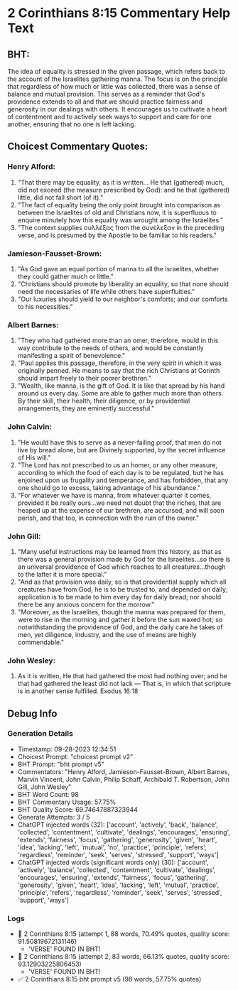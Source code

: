 # 2 Corinthians 8:15 Commentary Help Text

## BHT:
The idea of equality is stressed in the given passage, which refers back to the account of the Israelites gathering manna. The focus is on the principle that regardless of how much or little was collected, there was a sense of balance and mutual provision. This serves as a reminder that God's providence extends to all and that we should practice fairness and generosity in our dealings with others. It encourages us to cultivate a heart of contentment and to actively seek ways to support and care for one another, ensuring that no one is left lacking.

## Choicest Commentary Quotes:
### Henry Alford:
1. "That there may be equality, as it is written... He that (gathered) much, did not exceed (the measure prescribed by God): and he that (gathered) little, did not fall short (of it)."
2. "The fact of equality being the only point brought into comparison as between the Israelites of old and Christians now, it is superfluous to enquire minutely how this equality was wrought among the Israelites."
3. "The context supplies συλλέξας from the συνέλεξαν in the preceding verse, and is presumed by the Apostle to be familiar to his readers."

### Jamieson-Fausset-Brown:
1. "As God gave an equal portion of manna to all the Israelites, whether they could gather much or little."
2. "Christians should promote by liberality an equality, so that none should need the necessaries of life while others have superfluities."
3. "Our luxuries should yield to our neighbor's comforts; and our comforts to his necessities."

### Albert Barnes:
1. "They who had gathered more than an omer, therefore, would in this way contribute to the needs of others, and would be constantly manifesting a spirit of benevolence."
2. "Paul applies this passage, therefore, in the very spirit in which it was originally penned. He means to say that the rich Christians at Corinth should impart freely to their poorer brethren."
3. "Wealth, like manna, is the gift of God. It is like that spread by his hand around us every day. Some are able to gather much more than others. By their skill, their health, their diligence, or by providential arrangements, they are eminently successful."

### John Calvin:
1. "He would have this to serve as a never-failing proof, that men do not live by bread alone, but are Divinely supported, by the secret influence of His will."
2. "The Lord has not prescribed to us an homer, or any other measure, according to which the food of each day is to be regulated, but he has enjoined upon us frugality and temperance, and has forbidden, that any one should go to excess, taking advantage of his abundance."
3. "For whatever we have is manna, from whatever quarter it comes, provided it be really ours...we need not doubt that the riches, that are heaped up at the expense of our brethren, are accursed, and will soon perish, and that too, in connection with the ruin of the owner."

### John Gill:
1. "Many useful instructions may be learned from this history, as that as there was a general provision made by God for the Israelites...so there is an universal providence of God which reaches to all creatures...though to the latter it is more special." 
2. "And as that provision was daily, so is that providential supply which all creatures have from God; he is to be trusted to, and depended on daily; application is to be made to him every day for daily bread; nor should there be any anxious concern for the morrow."
3. "Moreover, as the Israelites, though the manna was prepared for them, were to rise in the morning and gather it before the sun waxed hot; so notwithstanding the providence of God, and the daily care he takes of men, yet diligence, industry, and the use of means are highly commendable."

### John Wesley:
1. As it is written, He that had gathered the most had nothing over; and he that had gathered the least did not lack — That is, in which that scripture is in another sense fulfilled. Exodus 16:18


## Debug Info
### Generation Details
- Timestamp: 09-28-2023 12:34:51
- Choicest Prompt: "choicest prompt v2"
- BHT Prompt: "bht prompt v5"
- Commentators: "Henry Alford, Jamieson-Fausset-Brown, Albert Barnes, Marvin Vincent, John Calvin, Philip Schaff, Archibald T. Robertson, John Gill, John Wesley"
- BHT Word Count: 98
- BHT Commentary Usage: 57.75%
- BHT Quality Score: 69.74647887323944
- Generate Attempts: 3 / 5
- ChatGPT injected words (32):
	['account', 'actively', 'back', 'balance', 'collected', 'contentment', 'cultivate', 'dealings', 'encourages', 'ensuring', 'extends', 'fairness', 'focus', 'gathering', 'generosity', 'given', 'heart', 'idea', 'lacking', 'left', 'mutual', 'no', 'practice', 'principle', 'refers', 'regardless', 'reminder', 'seek', 'serves', 'stressed', 'support', 'ways']
- ChatGPT injected words (significant words only) (30):
	['account', 'actively', 'balance', 'collected', 'contentment', 'cultivate', 'dealings', 'encourages', 'ensuring', 'extends', 'fairness', 'focus', 'gathering', 'generosity', 'given', 'heart', 'idea', 'lacking', 'left', 'mutual', 'practice', 'principle', 'refers', 'regardless', 'reminder', 'seek', 'serves', 'stressed', 'support', 'ways']

### Logs
- 🔄 2 Corinthians 8:15 (attempt 1, 88 words, 70.49% quotes, quality score: 91.50819672131146) 
	- 'VERSE' FOUND IN BHT!
- 🔄 2 Corinthians 8:15 (attempt 2, 83 words, 66.13% quotes, quality score: 93.12903225806453) 
	- 'VERSE' FOUND IN BHT!
- ✅ 2 Corinthians 8:15 bht prompt v5 (98 words, 57.75% quotes)